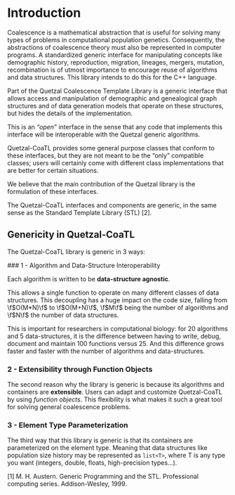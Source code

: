 
# Introduction

Coalescence is a mathematical abstraction that is useful for solving many types
of problems in computational population genetics. Consequently, the abstractions of
coalescence theory must also be represented in computer programs. A standardized
generic interface for manipulating concepts like demographic history, reproduction,
migration, lineages, mergers, mutation, recombination is of utmost importance to
encourage reuse of algorithms and data structures. This library intends to do this
for the C++ language.

Part of the Quetzal Coalescence Template Library is a generic interface that allows access
and manipulation of demographic and genealogical graph structures and of data
generation models that operate on these structures, but hides the details of the implementation.

This is an *“open”* interface in the sense that any code that implements this
interface will be interoperable with the Quetzal generic algorithms.

Quetzal-CoaTL provides some general purpose classes that conform to these interfaces,
but they are not meant to be the “only” compatible classes; users will certainly
come with different class implementations that are better for certain situations.

We believe that the main contribution of
the Quetzal library is the formulation of these interfaces.

The Quetzal-CoaTL interfaces and components are generic, in the same sense as the
Standard Template Library (STL) [2].

## Genericity in Quetzal-CoaTL

The Quetzal-CoaTL library is generic in 3 ways:

### 1 - Algorithm and Data-Structure Interoperability

Each algorithm is written to be **data-structure agnostic**.

This allows a single function to operate on many different classes of data structures.
This decoupling has a huge impact on the code size, falling from \f$O(M*N)\f$ to \f$O(M+N)\f$, \f$M\f$ being the number of algorithms and \f$N\f$ the number of data structures.

This is important for researchers in computational biology:
for 20 algorithms and 5 data-structures, it is the difference between having to write, debug, document and maintain 100 functions versus 25. And this difference grows faster and faster with the number of algorithms and data-structures.

### 2 - Extensibility through Function Objects

The second reason why the library is generic is because its algorithms and containers are **extensible**. Users can adapt and customize Quetzal-CoaTL by using *function objects*. This flexibility is what makes it such a great tool for solving general coalescence problems.

### 3 - Element Type Parameterization

The third way that this library is generic is that its containers are parameterized on the element type.
Meaning that data structures like population size history may be represented as `list<T>`,
where T is any type you want (integers, double, floats, high-precision types...).

[1] M. H. Austern.
Generic Programming and the STL.
Professional computing series. Addison-Wesley, 1999.
